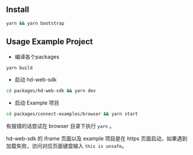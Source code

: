 
## Install

```bash
yarn && yarn bootstrap
```

## Usage Example Project

- 编译各个packages


```bash
yarn build
```

- 启动 hd-web-sdk


```bash
cd packages/hd-web-sdk && yarn dev
```

- 启动 Example 项目


```bash
cd packages/connect-examples/browser && yarn start

```

有报错的话尝试在 browser 目录下执行 `yarn` 。

hd-web-sdk 的 iframe 页面以及 example 项目是在 https 页面启动，如果遇到加载失败，访问对应页面键盘输入 `this is unsafe`。
